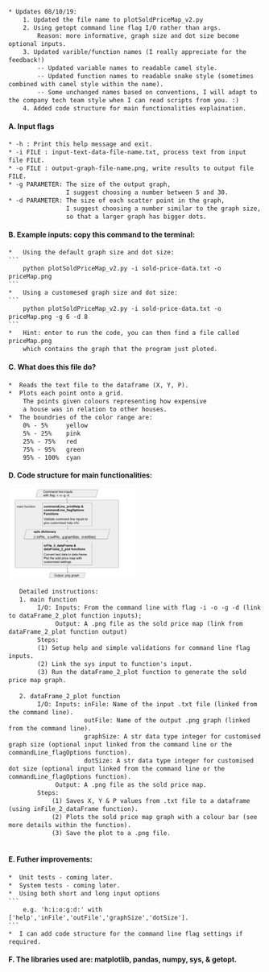 ```
* Updates 08/10/19:
    1. Updated the file name to plotSoldPriceMap_v2.py
    2. Using getopt command line flag I/O rather than args.
        Reason: more informative, graph size and dot size become optional inputs. 
    3. Updated varible/function names (I really appreciate for the feedback!)
        -- Updated variable names to readable camel style. 
        -- Updated function names to readable snake style (sometimes combined with camel style within the name).   
        -- Some unchanged names based on conventions, I will adapt to the company tech team style when I can read scripts from you. :)
    4. Added code structure for main functionalities explaination.
```
#### A. Input flags
    * -h : Print this help message and exit.
    * -i FILE : input-text-data-file-name.txt, process text from input file FILE.
    * -o FILE : output-graph-file-name.png, write results to output file FILE.
    * -g PARAMETER: The size of the output graph, 
                    I suggest choosing a number between 5 and 30.
    * -d PARAMETER: The size of each scatter point in the graph, 
                    I suggest choosing a number similar to the graph size,
                    so that a larger graph has bigger dots.
                    
                    
#### B. Example inputs: copy this command to the terminal: 
    *   Using the default graph size and dot size:           
    ```
        python plotSoldPriceMap_v2.py -i sold-price-data.txt -o priceMap.png    
    ```
    *   Using a customesed graph size and dot size:      
    ```
        python plotSoldPriceMap_v2.py -i sold-price-data.txt -o priceMap.png -g 6 -d 8  
    ```
    *   Hint: enter to run the code, you can then find a file called priceMap.png            
        which contains the graph that the program just ploted. 
        
#### C. What does this file do?
    *  Reads the text file to the dataframe (X, Y, P).
    *  Plots each point onto a grid. 
        The points given colours representing how expensive 
        a house was in relation to other houses. 
    *  The boundries of the color range are: 
        0% - 5%     yellow
        5% - 25%    pink
        25% - 75%   red
        75% - 95%   green
        95% - 100%  cyan
    
    
#### D. Code structure for main functionalities:

<img src='code_structure_spm.png' height="50%" width="50%">

```
   Detailed instructions:
   1. main function 
        I/O: Inputs: From the command line with flag -i -o -g -d (link to dataFrame_2_plot function inputs);
             Output: A .png file as the sold price map (link from dataFrame_2_plot function output)
        Steps:
        (1) Setup help and simple validations for command line flag inputs.
        (2) Link the sys input to function's input.
        (3) Run the dataFrame_2_plot function to generate the sold price map graph.
        
   2. dataFrame_2_plot function
        I/O: Inputs: inFile: Name of the input .txt file (linked from the command line).
                     outFile: Name of the output .png graph (linked from the command line).                       
                     graphSize: A str data type integer for customised graph size (optional input linked from the command line or the commandLine_flagOptions function).  
                     dotSize: A str data type integer for customised dot size (optional input linked from the command line or the commandLine_flagOptions function).
             Output: A .png file as the sold price map.
        Steps:
            (1) Saves X, Y & P values from .txt file to a dataframe (using inFile_2_dataFrame function).
            (2) Plots the sold price map graph with a colour bar (see more details within the function).
            (3) Save the plot to a .png file.
            
```
#### E. Futher improvements:
    *  Unit tests - coming later.
    *  System tests - coming later.
    *  Using both short and long input options 
    ``` 
        e.g. 'h:i:o:g:d:' with ['help','inFile','outFile','graphSize','dotSize'].
    ```
    *  I can add code structure for the command line flag settings if required.

#### F. The libraries used are: matplotlib, pandas, numpy, sys, & getopt.
